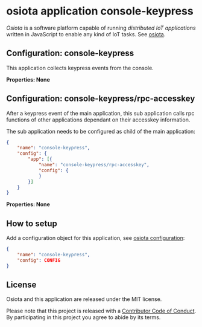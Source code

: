 <a name="root"></a>
# osiota application console-keypress

*Osiota* is a software platform capable of running *distributed IoT applications* written in JavaScript to enable any kind of IoT tasks. See [osiota](https://github.com/osiota/osiota).

## Configuration: console-keypress


This application collects keypress events from the console.

**Properties: None**



## Configuration: console-keypress/rpc-accesskey


After a keypress event of the main application, this sub application calls rpc functions of other applications dependant on their accesskey information.

The sub application needs to be configured as child of the main application:

```json
{
    "name": "console-keypress",
    "config": {
        "app": [{
            "name": "console-keypress/rpc-accesskey",
            "config": {
            }
        }]
    }
}
```

**Properties: None**



## How to setup

Add a configuration object for this application, see [osiota configuration](https://github.com/osiota/osiota/blob/master/doc/configuration.md):

```json
{
    "name": "console-keypress",
    "config": CONFIG
}
```

## License

Osiota and this application are released under the MIT license.

Please note that this project is released with a [Contributor Code of Conduct](https://github.com/osiota/osiota/blob/master/CODE_OF_CONDUCT.md). By participating in this project you agree to abide by its terms.
